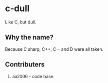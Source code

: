# c-dull
Like C, but dull.
## Why the name?
Because C sharp, C++, C-- and D were all taken.
## Contributers
1. aa2006 - code base
